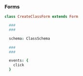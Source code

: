 ### Forms

```coffeescript
class CreateClassForm extends Form

  ###
  ###

  schema: ClassSchema
  
  ###
  ###

  events: {
    click
  }


```
